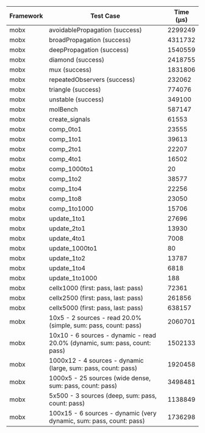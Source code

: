 | Framework | Test Case | Time (μs) |
| --- | --- | --- |
| mobx | avoidablePropagation (success) | 2299249 |
| mobx | broadPropagation (success) | 4311732 |
| mobx | deepPropagation (success) | 1540559 |
| mobx | diamond (success) | 2418755 |
| mobx | mux (success) | 1831806 |
| mobx | repeatedObservers (success) | 232062 |
| mobx | triangle (success) | 774076 |
| mobx | unstable (success) | 349100 |
| mobx | molBench | 587147 |
| mobx | create_signals | 61553 |
| mobx | comp_0to1 | 23555 |
| mobx | comp_1to1 | 39613 |
| mobx | comp_2to1 | 22207 |
| mobx | comp_4to1 | 16502 |
| mobx | comp_1000to1 | 20 |
| mobx | comp_1to2 | 38577 |
| mobx | comp_1to4 | 22256 |
| mobx | comp_1to8 | 23050 |
| mobx | comp_1to1000 | 15706 |
| mobx | update_1to1 | 27696 |
| mobx | update_2to1 | 13930 |
| mobx | update_4to1 | 7008 |
| mobx | update_1000to1 | 80 |
| mobx | update_1to2 | 13787 |
| mobx | update_1to4 | 6818 |
| mobx | update_1to1000 | 188 |
| mobx | cellx1000 (first: pass, last: pass) | 72361 |
| mobx | cellx2500 (first: pass, last: pass) | 261856 |
| mobx | cellx5000 (first: pass, last: pass) | 638157 |
| mobx | 10x5 - 2 sources - read 20.0% (simple, sum: pass, count: pass) | 2060701 |
| mobx | 10x10 - 6 sources - dynamic - read 20.0% (dynamic, sum: pass, count: pass) | 1502133 |
| mobx | 1000x12 - 4 sources - dynamic (large, sum: pass, count: pass) | 1920458 |
| mobx | 1000x5 - 25 sources (wide dense, sum: pass, count: pass) | 3498481 |
| mobx | 5x500 - 3 sources (deep, sum: pass, count: pass) | 1138849 |
| mobx | 100x15 - 6 sources - dynamic (very dynamic, sum: pass, count: pass) | 1736298 |

